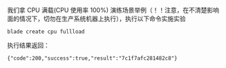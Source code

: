我们拿 CPU 满载(CPU 使用率 100%) 演练场景举例（！！注意，在不清楚影响面的情况下，切勿在生产系统机器上执行），执行以下命令实施实验
````bashinline
blade create cpu fullload
````
执行结果返回：
````console
{"code":200,"success":true,"result":"7c1f7afc281482c8"}
````
